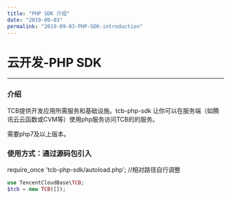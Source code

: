 ```yaml
---
title: "PHP SDK 介绍"
date: "2019-09-03"
permalink: "2019-09-03-PHP-SDK-introduction"
---
```


# 云开发-PHP SDK
---

### 介绍
TCB提供开发应用所需服务和基础设施。tcb-php-sdk 让你可以在服务端（如腾讯云云函数或CVM等）使用php服务访问TCB的的服务。

需要php7及以上版本。

### 使用方式：通过源码包引入
require_once 'tcb-php-sdk/autoload.php'; //相对路径自行调整 

```php
use TencentCloudBase\TCB;
$tcb = new TCB([]);
```
